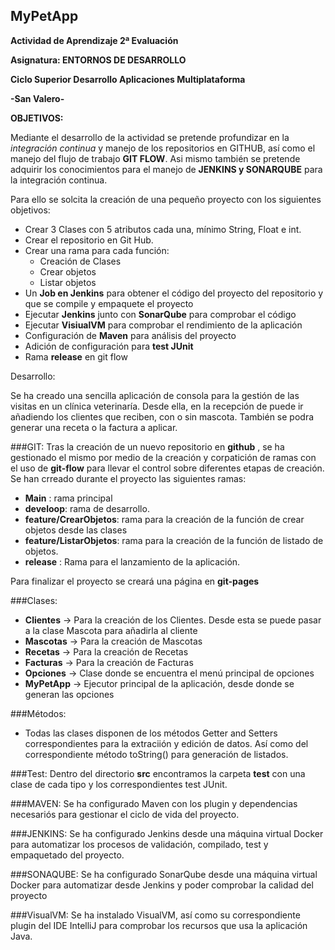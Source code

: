 ## MyPetApp

**Actividad de Aprendizaje 2ª Evaluación**

**Asignatura: ENTORNOS DE DESARROLLO**

**Ciclo Superior Desarrollo Aplicaciones Multiplataforma**

**-San Valero-**

**OBJETIVOS:**

Mediante el desarrollo de la actividad se pretende profundizar en la *integración continua*  y manejo de los repositorios en GITHUB, 
así como el manejo del flujo de trabajo **GIT FLOW**. Asi mismo también se  pretende adquirir los conocimientos para el manejo 
de **JENKINS y SONARQUBE** para la integración continua.

Para ello se solcita la creación de una pequeño proyecto con los siguientes objetivos:

+ Crear 3 Clases con 5 atributos cada una, mínimo String, Float e int.
+ Crear el repositorio en Git Hub.
+ Crear una rama para cada función:
    * Creación de Clases
    * Crear objetos
    * Listar objetos
+ Un **Job en Jenkins** para obtener el código del proyecto del repositorio y que se compile y empaquete el proyecto
+ Ejecutar **Jenkins** junto con **SonarQube** para comprobar el código
+ Ejecutar **VisiualVM** para comprobar el rendimiento de la aplicación
+ Configuración de **Maven** para análisis del proyecto
+ Adición de configuración para **test JUnit**
+ Rama **release** en git flow

Desarrollo:

Se ha creado una sencilla aplicación de consola para la gestión de las visitas en un clínica veterinaría.
Desde ella, en la recepción de puede ir añadiendo los clientes que reciben, con o sin mascota.
También se podra generar una receta o la factura a aplicar.

###GIT:
Tras la creación de un nuevo repositorio en **github** , se ha gestionado el mismo por medio de
la creación y corpatición de ramas con el uso de **git-flow** para llevar el control sobre diferentes
etapas de creación.
Se han crreado durante el proyecto las siguientes ramas:
+ **Main** : rama principal
+ **develoop**: rama de desarrollo.
+ **feature/CrearObjetos**: rama para la creación de la función de crear objetos desde las clases
+ **feature/ListarObjetos**: rama para la creación de la función de listado de objetos.
+ **release** : Rama para el lanzamiento de la aplicación.

Para finalizar el proyecto se creará una página en **git-pages**

###Clases:
+ **Clientes** -> Para la creación de los Clientes. Desde esta se puede pasar a la clase Mascota para añadirla al cliente
+ **Mascotas** -> Para la creación de Mascotas
+ **Recetas** -> Para la creación de Recetas
+ **Facturas** -> Para la creación de Facturas
+ **Opciones** -> Clase donde se encuentra el menú principal de opciones
+ **MyPetApp** -> Ejecutor principal de la aplicación, desde donde se generan las opciones

###Métodos:
+ Todas las clases disponen de los métodos Getter and Setters correspondientes para la extraciión y edición de datos. Así como del correspondiente método toString() para generación de listados.

###Test:
Dentro del directorio **src** encontramos la carpeta **test** con una clase de cada tipo y los correspondientes test JUnit.

###MAVEN:
Se ha configurado Maven con los plugin y dependencias necesariós para gestionar el ciclo de vida del proyecto.

###JENKINS:
Se ha configurado Jenkins desde una máquina virtual Docker para automatizar los procesos de validación, compilado, test y empaquetado del proyecto.

###SONAQUBE:
Se ha configurado SonarQube desde una máquina virtual Docker para automatizar desde Jenkins y poder comprobar la calidad del proyecto

###VisualVM:
Se ha instalado VisualVM, así como su correspondiente plugin del IDE IntelliJ para comprobar los recursos que usa la aplicación Java.


    


